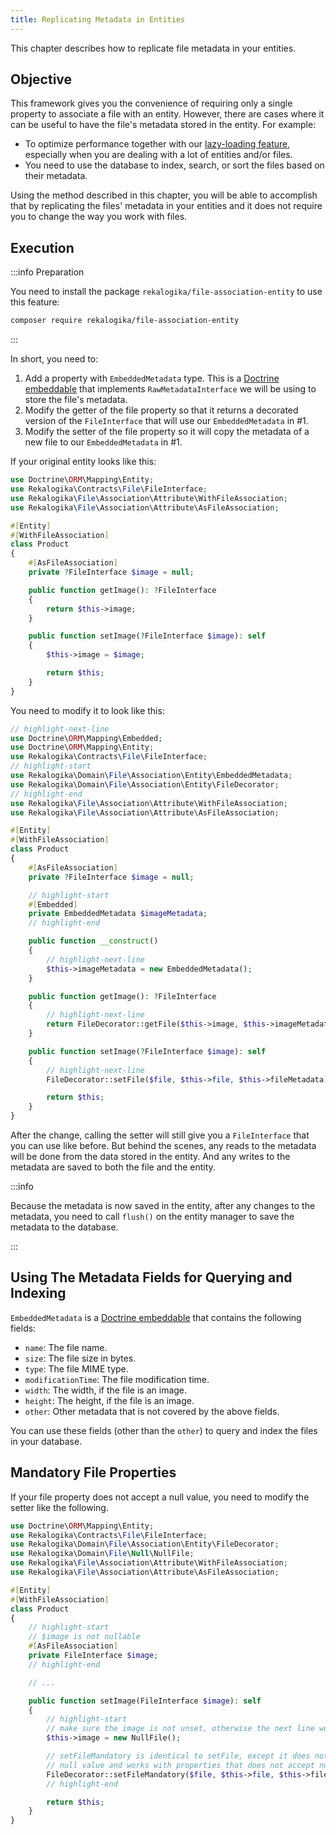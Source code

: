 ```yaml
---
title: Replicating Metadata in Entities
---
```


This chapter describes how to replicate file metadata in your entities.

## Objective

This framework gives you the convenience of requiring only a single property to
associate a file with an entity. However, there are cases where it can be useful
to have the file's metadata stored in the entity. For example:

* To optimize performance together with our [lazy-loading
  feature](lazy-loading), especially when you are dealing with a lot of entities
  and/or files.
* You need to use the database to index, search, or sort the files based on
  their metadata.

Using the method described in this chapter, you will be able to accomplish that
by replicating the files' metadata in your entities and it does not require you
to change the way you work with files.

## Execution

:::info Preparation

You need to install the package `rekalogika/file-association-entity` to use this
feature:

```bash
composer require rekalogika/file-association-entity
```

:::

In short, you need to:

1. Add a property with `EmbeddedMetadata` type. This is a [Doctrine embeddable](https://www.doctrine-project.org/projects/doctrine-orm/en/current/tutorials/embeddables.html)
   that implements `RawMetadataInterface` we will be using to store the file's
   metadata.
2. Modify the getter of the file property so that it returns a decorated
   version of the `FileInterface` that will use our `EmbeddedMetadata` in #1.
3. Modify the setter of the file property so it will copy the metadata of a new
   file to our `EmbeddedMetadata` in #1.

If your original entity looks like this:

```php
use Doctrine\ORM\Mapping\Entity;
use Rekalogika\Contracts\File\FileInterface;
use Rekalogika\File\Association\Attribute\WithFileAssociation;
use Rekalogika\File\Association\Attribute\AsFileAssociation;

#[Entity]
#[WithFileAssociation]
class Product
{
    #[AsFileAssociation]
    private ?FileInterface $image = null;

    public function getImage(): ?FileInterface
    {
        return $this->image;
    }

    public function setImage(?FileInterface $image): self
    {
        $this->image = $image;

        return $this;
    }
}
```

You need to modify it to look like this:

```php
// highlight-next-line
use Doctrine\ORM\Mapping\Embedded;
use Doctrine\ORM\Mapping\Entity;
use Rekalogika\Contracts\File\FileInterface;
// highlight-start
use Rekalogika\Domain\File\Association\Entity\EmbeddedMetadata;
use Rekalogika\Domain\File\Association\Entity\FileDecorator;
// highlight-end
use Rekalogika\File\Association\Attribute\WithFileAssociation;
use Rekalogika\File\Association\Attribute\AsFileAssociation;

#[Entity]
#[WithFileAssociation]
class Product
{
    #[AsFileAssociation]
    private ?FileInterface $image = null;

    // highlight-start
    #[Embedded]
    private EmbeddedMetadata $imageMetadata;
    // highlight-end

    public function __construct()
    {
        // highlight-next-line
        $this->imageMetadata = new EmbeddedMetadata();  
    }

    public function getImage(): ?FileInterface
    {
        // highlight-next-line
        return FileDecorator::getFile($this->image, $this->imageMetadata);
    }

    public function setImage(?FileInterface $image): self
    {
        // highlight-next-line
        FileDecorator::setFile($file, $this->file, $this->fileMetadata);

        return $this;
    }
}
```

After the change, calling the setter will still give you a `FileInterface` that
you can use like before. But behind the scenes, any reads to the metadata will
be done from the data stored in the entity. And any writes to the metadata are
saved to both the file and the entity.

:::info

Because the metadata is now saved in the entity, after any changes to the
metadata, you need to call `flush()` on the entity manager to save the metadata
to the database.

:::

## Using The Metadata Fields for Querying and Indexing

`EmbeddedMetadata` is a [Doctrine embeddable](https://www.doctrine-project.org/projects/doctrine-orm/en/current/tutorials/embeddables.html) that contains the following fields:

* `name`: The file name.
* `size`: The file size in bytes.
* `type`: The file MIME type.
* `modificationTime`: The file modification time.
* `width`: The width, if the file is an image.
* `height`: The height, if the file is an image.
* `other`: Other metadata that is not covered by the above fields.

You can use these fields (other than the `other`) to query and index the files
in your database.

## Mandatory File Properties

If your file property does not accept a null value, you need to modify the
setter like the following.

```php
use Doctrine\ORM\Mapping\Entity;
use Rekalogika\Contracts\File\FileInterface;
use Rekalogika\Domain\File\Association\Entity\FileDecorator;
use Rekalogika\Domain\File\Null\NullFile;
use Rekalogika\File\Association\Attribute\WithFileAssociation;
use Rekalogika\File\Association\Attribute\AsFileAssociation;

#[Entity]
#[WithFileAssociation]
class Product
{
    // highlight-start
    // $image is not nullable
    #[AsFileAssociation]
    private FileInterface $image;
    // highlight-end

    // ...

    public function setImage(FileInterface $image): self
    {
        // highlight-start
        // make sure the image is not unset, otherwise the next line won't work
        $this->image = new NullFile();

        // setFileMandatory is identical to setFile, except it does not accept
        // null value and works with properties that does not accept null
        FileDecorator::setFileMandatory($file, $this->file, $this->fileMetadata);
        // highlight-end

        return $this;
    }
}
```